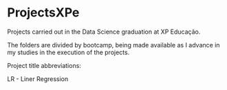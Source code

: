 # ProjectsXPe
Projects carried out in the Data Science graduation at XP Educação.


The folders are divided by bootcamp, being made available as I advance in my studies in the execution of the projects.


Project title abbreviations:

LR - Liner Regression
